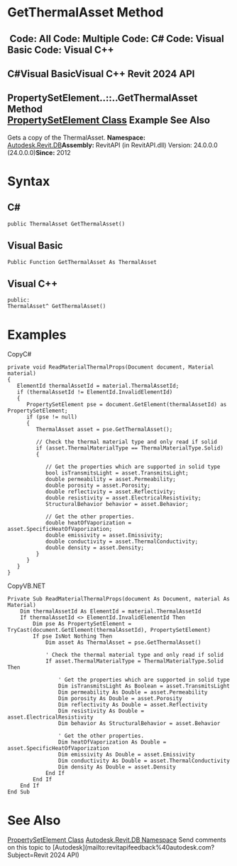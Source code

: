 # GetThermalAsset Method

﻿
 Code: All Code: Multiple Code: C# Code: Visual Basic Code: Visual C++   
---  
C#Visual BasicVisual C++
Revit 2024 API  
---  
PropertySetElement..::..GetThermalAsset Method   
[PropertySetElement Class](dd2c8fbb-98ec-7249-87f0-542401f490dd.md "PropertySetElement Class") Example See Also  
---  
Gets a copy of the ThermalAsset. 
**Namespace:** [Autodesk.Revit.DB](87546ba7-461b-c646-cbb1-2cb8f5bff8b2.md "Autodesk.Revit.DB Namespace")**Assembly:** RevitAPI (in RevitAPI.dll) Version: 24.0.0.0 (24.0.0.0)**Since:** 2012 
# Syntax
C#  
---  
```text
public ThermalAsset GetThermalAsset()
```
  
Visual Basic  
---  
```text
Public Function GetThermalAsset As ThermalAsset
```
  
Visual C++  
---  
```text
public:
ThermalAsset^ GetThermalAsset()
```
  
# Examples
CopyC#
```text
private void ReadMaterialThermalProps(Document document, Material material)
{
   ElementId thermalAssetId = material.ThermalAssetId;
   if (thermalAssetId != ElementId.InvalidElementId)
   {
      PropertySetElement pse = document.GetElement(thermalAssetId) as PropertySetElement;
      if (pse != null)
      {
         ThermalAsset asset = pse.GetThermalAsset();

         // Check the thermal material type and only read if solid
         if (asset.ThermalMaterialType == ThermalMaterialType.Solid)
         {

            // Get the properties which are supported in solid type
            bool isTransmitsLight = asset.TransmitsLight;
            double permeability = asset.Permeability;
            double porosity = asset.Porosity;
            double reflectivity = asset.Reflectivity;
            double resistivity = asset.ElectricalResistivity;
            StructuralBehavior behavior = asset.Behavior;

            // Get the other properties.
            double heatOfVaporization = asset.SpecificHeatOfVaporization;
            double emissivity = asset.Emissivity;
            double conductivity = asset.ThermalConductivity;
            double density = asset.Density;
         }
      }
   }
}
```

CopyVB.NET
```text
Private Sub ReadMaterialThermalProps(document As Document, material As Material)
    Dim thermalAssetId As ElementId = material.ThermalAssetId
    If thermalAssetId <> ElementId.InvalidElementId Then
        Dim pse As PropertySetElement = TryCast(document.GetElement(thermalAssetId), PropertySetElement)
        If pse IsNot Nothing Then
            Dim asset As ThermalAsset = pse.GetThermalAsset()

            ' Check the thermal material type and only read if solid
            If asset.ThermalMaterialType = ThermalMaterialType.Solid Then

                ' Get the properties which are supported in solid type
                Dim isTransmitsLight As Boolean = asset.TransmitsLight
                Dim permeability As Double = asset.Permeability
                Dim porosity As Double = asset.Porosity
                Dim reflectivity As Double = asset.Reflectivity
                Dim resistivity As Double = asset.ElectricalResistivity
                Dim behavior As StructuralBehavior = asset.Behavior

                ' Get the other properties.
                Dim heatOfVaporization As Double = asset.SpecificHeatOfVaporization
                Dim emissivity As Double = asset.Emissivity
                Dim conductivity As Double = asset.ThermalConductivity
                Dim density As Double = asset.Density
            End If
        End If
    End If
End Sub
```

# See Also
[PropertySetElement Class](dd2c8fbb-98ec-7249-87f0-542401f490dd.md "PropertySetElement Class")
[Autodesk.Revit.DB Namespace](87546ba7-461b-c646-cbb1-2cb8f5bff8b2.md "Autodesk.Revit.DB Namespace")
Send comments on this topic to [Autodesk](mailto:revitapifeedback%40autodesk.com?Subject=Revit 2024 API)